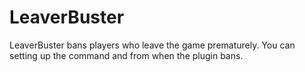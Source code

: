 # LeaverBuster
LeaverBuster bans players who leave the game prematurely. You can setting up the command and from when the plugin bans.

